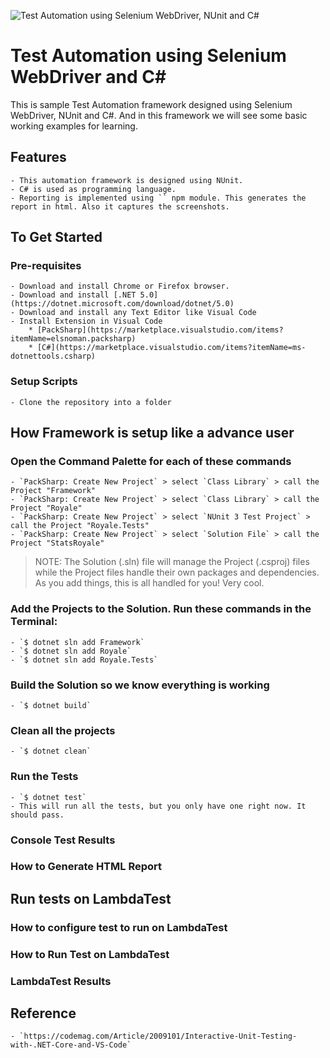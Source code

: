 ![Test Automation using Selenium WebDriver, NUnit and C#](./images/NUnit-Automation-Framework.png?raw=true "Test Automation using Selenium WebDriver, NUnit and C#")

# Test Automation using Selenium WebDriver and C#
This is sample Test Automation framework designed using Selenium WebDriver, NUnit and C#. And in this framework we will see some basic working examples for learning.

## Features
    - This automation framework is designed using NUnit.
    - C# is used as programming language.
    - Reporting is implemented using `` npm module. This generates the report in html. Also it captures the screenshots.

## To Get Started

### Pre-requisites
    - Download and install Chrome or Firefox browser.
    - Download and install [.NET 5.0](https://dotnet.microsoft.com/download/dotnet/5.0)
    - Download and install any Text Editor like Visual Code
    - Install Extension in Visual Code
        * [PackSharp](https://marketplace.visualstudio.com/items?itemName=elsnoman.packsharp)
        * [C#](https://marketplace.visualstudio.com/items?itemName=ms-dotnettools.csharp)

### Setup Scripts 
    - Clone the repository into a folder

## How Framework is setup like a advance user

### Open the Command Palette for each of these commands
    - `PackSharp: Create New Project` > select `Class Library` > call the Project "Framework"
    - `PackSharp: Create New Project` > select `Class Library` > call the Project "Royale"
    - `PackSharp: Create New Project` > select `NUnit 3 Test Project` > call the Project "Royale.Tests"
    - `PackSharp: Create New Project` > select `Solution File` > call the Project "StatsRoyale"

> NOTE: The Solution (.sln) file will manage the Project (.csproj) files while the Project files handle their own packages and dependencies. As you add things, this is all handled for you! Very cool.

### Add the Projects to the Solution. Run these commands in the Terminal:
    - `$ dotnet sln add Framework`
    - `$ dotnet sln add Royale`
    - `$ dotnet sln add Royale.Tests`

### Build the Solution so we know everything is working
    - `$ dotnet build`

### Clean all the projects
    - `$ dotnet clean`

### Run the Tests
    - `$ dotnet test`
    - This will run all the tests, but you only have one right now. It should pass.

### Console Test Results

### How to Generate HTML Report

## Run tests on LambdaTest

### How to configure test to run on LambdaTest

### How to Run Test on LambdaTest

### LambdaTest Results

## Reference
    - `https://codemag.com/Article/2009101/Interactive-Unit-Testing-with-.NET-Core-and-VS-Code`